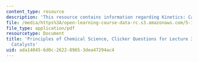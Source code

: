 ```yaml
---
content_type: resource
description: 'This resource contains information regarding Kinetics: Catalysts.'
file: /media/https%3A/open-learning-course-data-rc.s3.amazonaws.com/5-111sc-principles-of-chemical-science-fall-2014/ada140456d0c262289653dea47294ac4_MIT5_111F14_Lec34Clkr.pdf
file_type: application/pdf
resourcetype: Document
title: 'Principles of Chemical Science, Clicker Questions for Lecture 34: Kinetics:
  Catalysts'
uid: ada14045-6d0c-2622-8965-3dea47294ac4
---
```

